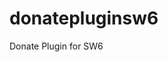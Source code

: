 # donatepluginsw6
Donate Plugin for SW6 


<!--stackedit_data:
eyJoaXN0b3J5IjpbLTEyMzgxMzE1ODZdfQ==
-->